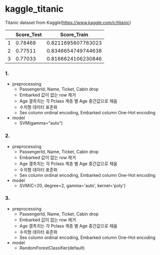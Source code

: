 # kaggle_titanic
Titanic dataset from Kaggle(https://www.kaggle.com/c/titanic)

|    | Score_Test  | Score_Train        |
| -- | ----------- | ------------------ |
| 1  | 0.78468     | 0.8211695607763023 |
| 2  | 0.77511     | 0.8346654749744638 |
| 3  | 0.77033     | 0.8166624106230846 |

### 1.    
* preprocessing
  * PassengerId, Name, Ticket, Cabin drop
  * Embarked 값이 없는 row 제거
  * Age 결측치는 각 Pclass 계층 별 Age 중간값으로 채움
  * 수치형 데이터 표준화
  * Sex column ordinal encoding, Embarked column One-Hot encoding
* model
  * SVM(gamma="auto")
### 2.    
* preprocessing
  * PassengerId, Name, Ticket, Cabin drop
  * Embarked 값이 없는 row 제거
  * Age 결측치는 각 Pclass 계층 별 Age 중간값으로 채움
  * 수치형 데이터 표준화
  * Sex column ordinal encoding, Embarked column One-Hot encoding
* model
  * SVM(C=20, degree=2, gamma='auto', kernel='poly')
### 3.    
* preprocessing
  * PassengerId, Name, Ticket, Cabin drop
  * Embarked 값이 없는 row 제거
  * Age 결측치는 각 Pclass 계층 별 Age 중간값으로 채움
  * 수치형 데이터 표준화
  * Sex column ordinal encoding, Embarked column One-Hot encoding
* model
  * RandomForestClassifier(default)